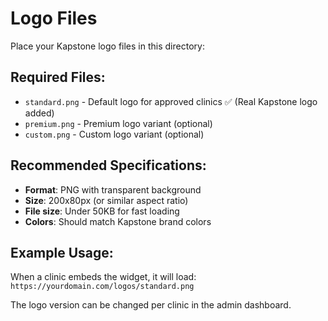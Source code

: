 # Logo Files

Place your Kapstone logo files in this directory:

## Required Files:
- `standard.png` - Default logo for approved clinics ✅ (Real Kapstone logo added)
- `premium.png` - Premium logo variant (optional)
- `custom.png` - Custom logo variant (optional)

## Recommended Specifications:
- **Format**: PNG with transparent background
- **Size**: 200x80px (or similar aspect ratio)
- **File size**: Under 50KB for fast loading
- **Colors**: Should match Kapstone brand colors

## Example Usage:
When a clinic embeds the widget, it will load:
`https://yourdomain.com/logos/standard.png`

The logo version can be changed per clinic in the admin dashboard.